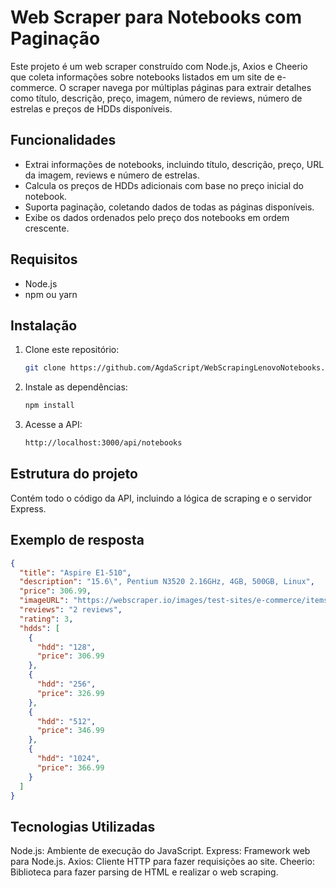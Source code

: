 # Web Scraper para Notebooks com Paginação

Este projeto é um web scraper construído com Node.js, Axios e Cheerio que coleta informações sobre notebooks listados em um site de e-commerce. O scraper navega por múltiplas páginas para extrair detalhes como título, descrição, preço, imagem, número de reviews, número de estrelas e preços de HDDs disponíveis.

## Funcionalidades

- Extrai informações de notebooks, incluindo título, descrição, preço, URL da imagem, reviews e número de estrelas.
- Calcula os preços de HDDs adicionais com base no preço inicial do notebook.
- Suporta paginação, coletando dados de todas as páginas disponíveis.
- Exibe os dados ordenados pelo preço dos notebooks em ordem crescente.

## Requisitos

- Node.js
- npm ou yarn

## Instalação

1. Clone este repositório:

   ```bash
   git clone https://github.com/AgdaScript/WebScrapingLenovoNotebooks.git
   
2. Instale as dependências:
   
    ```bash
    npm install

3. Acesse a API:
   ```bash
   http://localhost:3000/api/notebooks

## Estrutura do projeto
Contém todo o código da API, incluindo a lógica de scraping e o servidor Express.

## Exemplo de resposta
```json
{
  "title": "Aspire E1-510",
  "description": "15.6\", Pentium N3520 2.16GHz, 4GB, 500GB, Linux",
  "price": 306.99,
  "imageURL": "https://webscraper.io/images/test-sites/e-commerce/items/cart2.png",
  "reviews": "2 reviews",
  "rating": 3,
  "hdds": [
    {
      "hdd": "128",
      "price": 306.99
    },
    {
      "hdd": "256",
      "price": 326.99
    },
    {
      "hdd": "512",
      "price": 346.99
    },
    {
      "hdd": "1024",
      "price": 366.99
    }
  ]
}
```

## Tecnologias Utilizadas
Node.js: Ambiente de execução do JavaScript.
Express: Framework web para Node.js.
Axios: Cliente HTTP para fazer requisições ao site.
Cheerio: Biblioteca para fazer parsing de HTML e realizar o web scraping.
